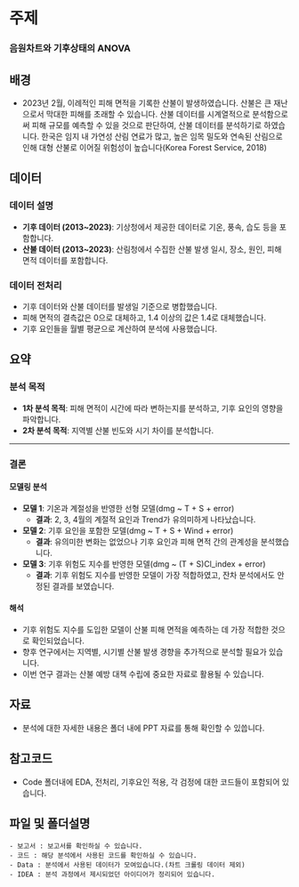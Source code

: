# 주제 
### **음원차트와 기후상태의 ANOVA**
## 배경
- 2023년 2월, 이례적인 피해 면적을 기록한 산불이 발생하였습니다. 산불은 큰 재난으로서 막대한 피해를 초래할 수 있습니다. 산불 데이터를 시계열적으로 분석함으로써 피해 규모를 예측할 수 있을 것으로 판단하여, 산불 데이터를 분석하기로 하였습니다. 한국은 임지 내 가연성 산림 연료가 많고, 높은 임목 밀도와 연속된 산림으로 인해 대형 산불로 이어질 위험성이 높습니다(Korea Forest Service, 2018)


## 데이터
### 데이터 설명
- **기후 데이터 (2013~2023)**: 기상청에서 제공한 데이터로 기온, 풍속, 습도 등을 포함합니다.
- **산불 데이터 (2013~2023)**: 산림청에서 수집한 산불 발생 일시, 장소, 원인, 피해 면적 데이터를 포함합니다.

### 데이터 전처리
- 기후 데이터와 산불 데이터를 발생일 기준으로 병합했습니다.
- 피해 면적의 결측값은 0으로 대체하고, 1.4 이상의 값은 1.4로 대체했습니다.
- 기후 요인들을 월별 평균으로 계산하여 분석에 사용했습니다.


## 요약
### 분석 목적
- **1차 분석 목적**: 피해 면적이 시간에 따라 변하는지를 분석하고, 기후 요인의 영향을 파악합니다.
- **2차 분석 목적**: 지역별 산불 빈도와 시기 차이를 분석합니다.

---
### 결론
#### 모델링 분석
- **모델 1**: 기온과 계절성을 반영한 선형 모델(dmg ~ T + S + error)
    - **결과**: 2, 3, 4월의 계절적 요인과 Trend가 유의미하게 나타났습니다.
- **모델 2**: 기후 요인을 포함한 모델(dmg ~ T + S + Wind + error)
    - **결과**: 유의미한 변화는 없었으나 기후 요인과 피해 면적 간의 관계성을 분석했습니다.
- **모델 3**: 기후 위험도 지수를 반영한 모델(dmg ~ (T + S)Cl_index + error)
    - **결과**: 기후 위험도 지수를 반영한 모델이 가장 적합하였고, 잔차 분석에서도 안정된 결과를 보였습니다.

#### 해석
- 기후 위험도 지수를 도입한 모델이 산불 피해 면적을 예측하는 데 가장 적합한 것으로 확인되었습니다.
- 향후 연구에서는 지역별, 시기별 산불 발생 경향을 추가적으로 분석할 필요가 있습니다.
- 이번 연구 결과는 산불 예방 대책 수립에 중요한 자료로 활용될 수 있습니다.

## 자료
- 분석에 대한 자세한 내용은 폴더 내에 PPT 자료를 통해 확인할 수 있씁니다.


## 참고코드
- Code 폴더내에 EDA, 전처리, 기후요인 적용, 각 검정에 대한 코드들이 포함되어 있습니다.


## 파일 및 폴더설명
    - 보고서 : 보고서를 확인하실 수 있습니다.
    - 코드 : 해당 분석에서 사용된 코드를 확인하실 수 있습니다.
    - Data : 분석에서 사용된 데이터가 모여있습니다.(차트 크롤링 데이터 제외)
    - IDEA : 분석 과정에서 제시되었던 아이디어가 정리되어 있습니다.
